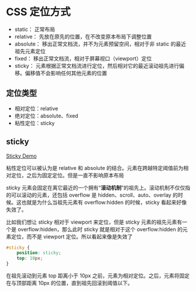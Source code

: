 # CSS 定位方式

-   static： 正常布局
-   relative： 先放在原先的位置，在不改变原本布局下调整位置
-   absolute： 移出正常文档流，并不为元素预留空间，相对于非 static 的最近祖先元素定位
-   fixed： 移出正常文档流，相对于屏幕视口（viewport）定位
-   sticky： 元素根据正常文档流进行定位，然后相对它的最近滚动祖先进行偏移。偏移值不会影响任何其他元素的位置

## 定位类型

-   相对定位：relative
-   绝对定位：absolute、fixed
-   粘性定位：sticky

## sticky

[Sticky Demo](/code/css/position/sticky.html)

粘性定位可以被认为是 relative 和 absolute 的结合。元素在跨越特定阈值前为相对定位，之后为固定定位。但是一直不影响原本布局

sticky 元素会固定在离它最近的一个拥有“**滚动机制**”的祖先上。滚动机制不仅仅指的可以滚动的元素，还包括 overflow 是 hidden、scroll、auto、overlay 的时候。这也就是为什么当祖先元素有 overflow:hidden 的时候，sticky 看起来好像失效了。

比如我们想让 sticky 相对于 viewport 来定位，但是 sticky 元素的祖先元素有一个是 overflow:hidden，那么此时 sticky 就是相对于这个 overflow:hidden 的元素定位，而不是 viewport 定位。所以看起来像是失效了

```css
#sticky {
    position: sticky;
    top: 10px;
}
```

在祖先滚动到元素 top 距离小于 10px 之前，元素为相对定位。之后，元素将固定在与顶部距离 10px 的位置，直到祖先回滚到阈值以下。
